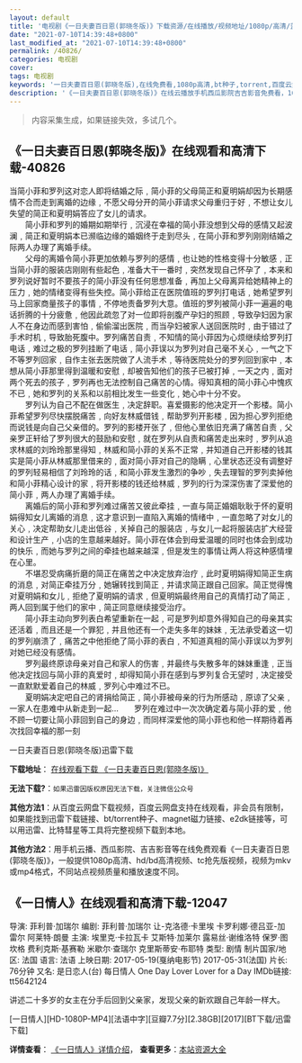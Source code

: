 ```yaml
---
layout: default
title: '电视剧《一日夫妻百日恩(郭晓冬版)》下载资源/在线播放/视频地址/1080p/高清/蓝光'
date: "2021-07-10T14:39:48+0800"
last_modified_at: "2021-07-10T14:39:48+0800"
permalink: /40826/
categories: 电视剧
cover:
tags: 电视剧
keywords: '一日夫妻百日恩(郭晓冬版),在线免费看,1080p高清,bt种子,torrent,百度云盘,magnet,磁力链,迅雷下载资源'
description: '《一日夫妻百日恩(郭晓冬版)》在线云播放手机西瓜影院吉吉影音免费看，1080p高清bd/hd未删减完整版和tc抢先枪版，mkv/mp4格式，附带bt/torrent种子、magnet/磁力链、百度云盘、网盘资源迅雷下载链接'
---
```


>内容采集生成，如果链接失效，多试几个。


## 《一日夫妻百日恩(郭晓冬版)》在线观看和高清下载-40826

当简小菲和罗列这对恋人即将结婚之际﹐简小菲的父母简正和夏明娟却因为长期感情不合而走到离婚的边缘﹐不愿父母分开的简小菲请求父母重归于好﹐不想让女儿失望的简正和夏明娟答应了女儿的请求。<br />　　简小菲和罗列的婚期如期举行﹐沉浸在幸福的简小菲没想到父母的感情又起波澜﹐简正和夏明娟本已濒临边缘的婚姻终于走到尽头﹐在简小菲和罗列刚刚结婚之际两人办理了离婚手续。<br />　　父母的离婚令简小菲更加依赖与罗列的感情﹐也让她的性格变得十分敏感﹐正当简小菲的服装店刚刚有些起色﹐准备大干一番时﹐突然发现自己怀孕了﹐本来和罗列说好暂时不要孩子的简小菲没有任何思想准备﹐再加上父母离异给她精神上的压力﹐她的情绪变得有些失控。简小菲给正在医院值班的罗列打电话﹐她希望罗列马上回家商量孩子的事情﹐不停地责备罗列大意。值班的罗列被简小菲一遍遍的电话折腾的十分疲惫﹐他因此疏忽了对一位即将剖腹产孕妇的照顾﹐导致孕妇因为家人不在身边而感到害怕﹐偷偷溜出医院﹐而当孕妇被家人送回医院时﹐由于错过了手术时机﹐导致胎死腹中。罗列痛苦自责﹐不知情的简小菲因为心烦继续给罗列打电话﹐难过之极的罗列挂断了电话﹐简小菲误以为罗列对自己毫不关心﹐一气之下不等罗列回家﹐自作主张去医院做了人流手术﹐等待医院处分的罗列回到家中﹐本想从简小菲那里得到温暖和安慰﹐却被告知他们的孩子已被打掉﹐一天之内﹐面对两个死去的孩子﹐罗列再也无法控制自己痛苦的心情。得知真相的简小菲心中愧疚不已﹐她和罗列的关系和以前相比发生一些变化﹐她心中十分不安。<br />　　罗列认为自己不配在做医生﹐决定辞职。喜爱摄影的他决定开一个影楼。简小菲希望罗列尽快摆脱痛苦﹐向好友林威借钱﹐帮助罗列开影楼﹐因为担心罗列拒绝而说钱是向自己父亲借的。罗列的影楼开张了﹐但他心里依旧充满了痛苦自责﹐父亲罗正轩给了罗列很大的鼓励和安慰﹐就在罗列从自责和痛苦走出来时﹐罗列从追求林威的刘玲玲那里得知﹐林威和简小菲的关系不正常﹐并知道自己开影楼的钱其实是简小菲从林威那里借来的﹐面对简小菲对自己的隐瞒﹐心里状态还没有调整好的罗列轻易相信了刘玲玲的话﹐和简小菲发生激烈的争吵﹐失去理智的罗列卖掉他和简小菲精心设计的家﹐将开影楼的钱还给林威﹐罗列的行为深深伤害了深爱他的简小菲﹐两人办理了离婚手续。<br />　　离婚后的简小菲和罗列难过痛苦又彼此牵挂﹐一直与简正婚姻耿耿于怀的夏明娟得知女儿离婚的消息﹐这才意识到一直陷入离婚的情绪中﹐一直忽略了对女儿的关心﹐决定帮助女儿走出低谷﹐关掉自己的服装店﹐与女儿一起将服装店扩大经营和设计生产﹐小店的生意越来越好。简小菲在体会到母爱温暖的同时也体会到成功的快乐﹐而她与罗列之间的牵挂也越来越深﹐但是发生的事情让两人将这种感情埋在心里。<br />　　不堪忍受病痛折磨的简正在痛苦之中决定放弃治疗﹐此时夏明娟得知简正生病的消息﹐对简正牵挂万分﹐她辗转找到简正﹐并请求简正跟自己回家。简正觉得愧对夏明娟和女儿﹐拒绝了夏明娟的请求﹐但夏明娟最终用自己的真情打动了简正﹐两人回到属于他们的家中﹐简正同意继续接受治疗。<br />　　简小菲主动向罗列表白希望重新在一起﹐可是罗列却意外得知自己的母亲其实还活着﹐而且还是一个罪犯﹐并且他还有一个走失多年的妹妹﹐无法承受着这一切的罗列崩溃了﹐痛苦之中他拒绝了简小菲的表白﹐不知道真相的简小菲误以为罗列对她已经没有感情。<br />　　罗列最终原谅母亲对自己和家人的伤害﹐并最终与失散多年的妹妹重逢﹐正当他决定找回与简小菲的真爱时﹐却得知简小菲在感到与罗列复合无望时﹐决定接受一直默默爱着自己的林威﹐罗列心中难过不已。<br />　　夏明娟决定吧自己的肾捐给简正﹐简小菲被母亲的行为所感动﹐原谅了父亲﹐一家人在患难中从新走到一起&hellip;　　罗列在难过中一次次确定着与简小菲的爱﹐他不顾一切要让简小菲回到自己的身边﹐而同样深爱他的简小菲也和他一样期待着再次找回幸福的那一刻


一日夫妻百日恩(郭晓冬版)迅雷下载

**下载地址**： [在线观看下载 《一日夫妻百日恩(郭晓冬版)》](https://www.993dy.com//vod-detail-id-11511.html) 


**无法下载?**：`如果迅雷因版权原因无法下载，关注微信公众号 `

**其他方法1**：从百度云网盘下载视频，百度云网盘支持在线观看，非会员有限制，如果能找到迅雷下载链接、bt/torrent种子、magnet磁力链接、e2dk链接等，可以用迅雷、比特彗星等工具将完整视频下载到本地。

**其他方法2**：用手机云播、西瓜影院、吉吉影音等在线免费观看《一日夫妻百日恩(郭晓冬版)》，一般提供1080p高清、hd/bd高清视频、tc抢先版视频，视频为mkv或mp4格式，不同站点视频质量和播放速度不同。


## 《一日情人》在线观看和高清下载-12047

导演: 菲利普·加瑞尔 编剧: 菲利普·加瑞尔 让-克洛德·卡里埃 卡罗利娜·德吕亚-加雷尔 阿莱特·朗曼 主演: 埃里克·卡拉瓦卡 艾斯特·加莱尔 露易丝·谢维洛特 保罗·图坎格 费利克斯·基赛勒 米歇尔·查瑞尔 克里斯蒂安·布耶特 类型: 剧情 制片国家/地区: 法国 语言: 法语 上映日期: 2017-05-19(戛纳电影节) 2017-05-31(法国) 片长: 76分钟 又名: 是日恋人(台) 每日情人 One Day Lover Lover for a Day IMDb链接: tt5642124

讲述二十多岁的女主在分手后回到父亲家，发现父亲的新欢跟自己年龄一样大。


[一日情人][HD-1080P-MP4][法语中字][豆瓣7.7分][2.38GB][2017][BT下载/迅雷下载]

**详情查看**： [《一日情人》详情介绍](/movie/12047/)， **查看更多**：[本站资源大全](/movie/t/all/)

